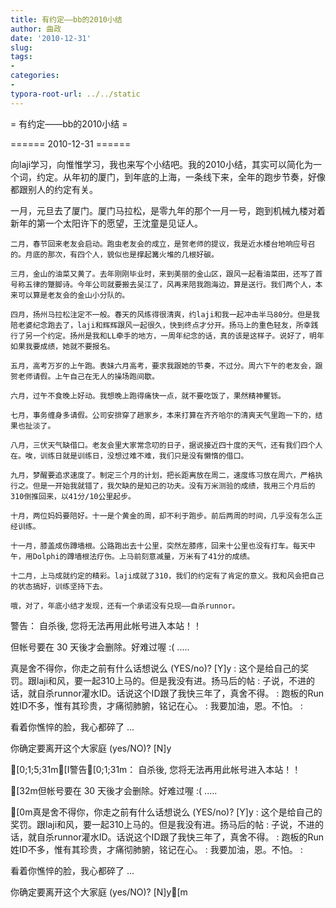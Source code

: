 ```yaml
---
title: 有约定——bb的2010小结
author: 曲政
date: '2010-12-31'
slug: 
tags:
- 
categories:
- 
typora-root-url: ../../static
---
```


= 有约定——bb的2010小结 =

====== 2010-12-31 ======

向laji学习，向惟惟学习，我也来写个小结吧。我的2010小结，其实可以简化为一个词，约定。从年初的厦门，到年底的上海，一条线下来，全年的跑步节奏，好像都跟别人的约定有关。
	
一月，元旦去了厦门。厦门马拉松，是零九年的那个一月一号，跑到机械九楼对着新年的第一个太阳许下的愿望，王沈童是见证人。
	

	二月，春节回来老友会启动。跑虫老友会的成立，是贺老师的提议，我是近水楼台地响应号召的。月底的那次，有四个人，貌似也是撑起篝火堆的几根好碳。
	
	三月，金山的油菜又黄了。去年刚刚毕业时，来到美丽的金山区，跟风一起看油菜田，还写了首号称五律的蹩脚诗。今年公司就要搬去吴江了，风再来陪我跑海边，算是送行。我们两个人，本来可以算是老友会的金山小分队的。
	
	四月，扬州马拉松注定不一般。春天的风练得很清爽，约laji和我一起冲击半马80分。但是我陪老婆纪念跑去了，laji和辉辉跟风一起很久，快到终点才分开。扬马上的重色轻友，所幸践行了另一个约定。扬州是我和LL牵手的地方，一周年纪念的话，真的该是这样子。说好了，明年如果我要成绩，她就不要报名。
	
	五月，高考万岁的上午跑。表妹六月高考，要求我跟她的节奏，不过分。周六下午的老友会，跟贺老师请假。上午自己在无人的操场跑间歇。
	
	六月，过午不食晚上好动。我想晚上跑得痛快一点，就不要吃饭了，果然精神矍铄。
	
	七月，事务缠身多请假。公司安排穿了趟家乡，本来打算在齐齐哈尔的清爽天气里跑一下的，结果也扯淡了。
	
	八月，三伏天气缺借口。老友会里大家常念叨的日子，据说接近四十度的天气，还有我们四个人在。唉，训练日就是训练日，没想过难不难，我们只是没有懒惰的借口。
	
	九月，梦醒要追求速度了。制定三个月的计划，把长距离放在周二，速度练习放在周六，严格执行之。但是一开始我就错了，我欠缺的是知己的功夫。没有万米测验的成绩，我用三个月后的310倒推回来，以41分/10公里起步。
	
	十月，两位妈妈要陪好。十一是个黄金的周，却不利于跑步。前后两周的时间，几乎没有怎么正经训练。
	
	十一月，膝盖成伤蹲墙根。公路跑出去十公里，突然左膝疼，回来十公里也没有打车。每天中午，用Dolphi的蹲墙根法疗伤。上马前刻意减量，万米有了41分的成绩。
	
	十二月，上马成就约定的精彩。laji成就了310，我们的约定有了肯定的意义。我和风会把自己的状态搞好，训练坚持下去。
	
	哦，对了，年底小结才发现，还有一个承诺没有兑现——自杀runnor。

警告： 自杀後, 您将无法再用此帐号进入本站！！

但帐号要在 30 天後才会删除。好难过喔 :( .....

真是舍不得你，你走之前有什么话想说么 (YES/no)? [Y]y
: 这个是给自己的奖罚。跟laji和风，要一起310上马的。但是我没有进。扬马后的帖
: 子说，不进的话，就自杀runnor灌水ID。话说这个ID跟了我快三年了，真舍不得。
: 跑板的Run姓ID不多，惟有其珍贵，才痛彻肺腑，铭记在心。
: 我要加油，恩。不怕。
:

看着你憔悴的脸，我心都碎了 ...

你确定要离开这个大家庭 (yes/NO)? [N]y

[0;1;5;31m[I警告[0;1;31m： 自杀後, 您将无法再用此帐号进入本站！！

[32m但帐号要在 30 天後才会删除。好难过喔 :( .....

[0m真是舍不得你，你走之前有什么话想说么 (YES/no)? [Y]y
: 这个是给自己的奖罚。跟laji和风，要一起310上马的。但是我没有进。扬马后的帖
: 子说，不进的话，就自杀runnor灌水ID。话说这个ID跟了我快三年了，真舍不得。
: 跑板的Run姓ID不多，惟有其珍贵，才痛彻肺腑，铭记在心。
: 我要加油，恩。不怕。
:

看着你憔悴的脸，我心都碎了 ...

你确定要离开这个大家庭 (yes/NO)? [N]y[m